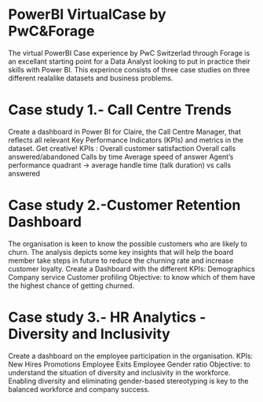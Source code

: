 # PowerBI VirtualCase by PwC&Forage

The virtual PowerBI Case experience by PwC Switzerlad through Forage is an excellant starting point for a Data Analyst looking to put in practice their skills with
Power BI. 
This experince consists of three case studies on three different realalike datasets and business problems.

# Case study 1.- Call Centre Trends
Create a dashboard in Power BI for Claire, the Call Centre Manager, that reflects all relevant Key Performance Indicators (KPIs) and metrics in the dataset. Get creative! 
KPIs :
Overall customer satisfaction
Overall calls answered/abandoned
Calls by time
Average speed of answer
Agent’s performance quadrant -> average handle time (talk duration) vs calls answered


# Case study 2.-Customer Retention Dashboard
The organisation is keen to know the possible customers who are likely to churn. 
The analysis depicts some key insights that will help the board member take steps in future to reduce the churning rate and increase customer loyalty.
Create a Dashboard with the different KPIs:
Demographics
Company service
Customer profiling 
Objective: to know which of them have the highest chance of getting churned. 


# Case study 3.- HR Analytics - Diversity and Inclusivity
Create a dashboard on the employee participation in the organisation.
KPIs:
New Hires
Promotions
Employee Exits
Employee Gender ratio 
Objective: to understand the situation of diversity and inclusivity in the workforce. 
Enabling diversity and eliminating gender-based stereotyping is key to the balanced workforce and company success.
